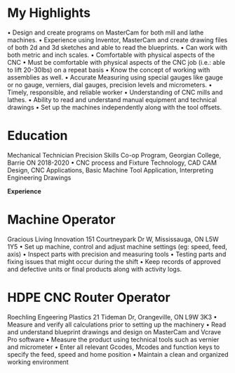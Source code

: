 # My Highlights
•	Design and create programs on MasterCam for both mill and lathe machines.
•	Experience using Inventor, MasterCam and create drawing files of both 2d and 3d sketches and able to read the blueprints. 
•	Can work with both metric and inch scales.
•	Comfortable with physical aspects of the CNC 
•	Must be comfortable with physical aspects of the CNC job (i.e.: able to lift 20-30lbs) on a repeat basis
•	Know the concept of working with assemblies as well. 
•	Accurate Measuring using special gauges like gauge or no gauge, verniers, dial gauges, precision levels and micrometers.
•	Timely, responsible, and reliable worker
•	Understanding of CNC mills and lathes. 
•	Ability to read and understand manual equipment and technical drawings 
•	Set up the machines independently along with the tool offsets. 
 
# Education
Mechanical Technician Precision Skills Co-op Program, Georgian College, Barrie ON		2018-2020
•	CNC process and Fixture Technology, CAD CAM Design, CNC Applications, Basic Machine Tool Application, Interpreting Engineering Drawings
 
**Experience**

# Machine Operator
Gracious Living Innovation
151 Courtneypark Dr W, Mississauga, ON L5W 1Y5
•	Set up machine, control and adjust machine settings (eg: speed, feed, axis)
•	Inspect parts with precision and measuring tools
•	Testing parts and fixing issues that might occur during the shift
•	Keep records of approved and defective units or final products along with activity logs.

# HDPE CNC Router Operator
 Roechling Engeering Plastics
21 Tideman Dr, Orangeville, ON L9W 3K3
•	Measure and verify all calculations prior to setting up the machinery
•	Read and understand blueprint drawings and design on MasterCam and Vcrave Pro software
•	Measure the product using technical tools such as vernier and micrometer
•	Enter all relevant Gcodes,  Mcodes and function keys to specify the feed, speed and home position
•	Maintain a clean and organized working environment
